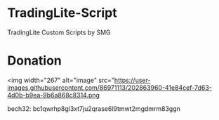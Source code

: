 # TradingLite-Script
TradingLite Custom Scripts by SMG



# Donation

<img width="267" alt="image" src="https://user-images.githubusercontent.com/86971113/202863960-41e84cef-7d63-4d0b-b9ea-9b6a868c8314.png
                                  
bech32: bc1qwrhp8gl3xt7ju2qrase6l9tmwt2mgdmrm83ggn
